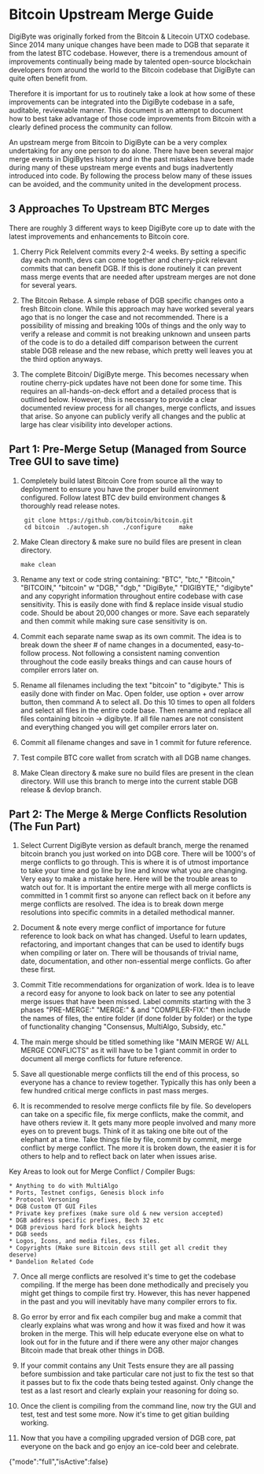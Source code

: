 Bitcoin Upstream Merge Guide
====================================
DigiByte was originally forked from the Bitcoin & Litecoin UTXO codebase. Since 2014 many unique changes have been made to DGB that separate it from the latest BTC codebase. However, there is a tremendous amount of improvements continually being made by talented open-source blockchain developers from around the world to the Bitcoin codebase that DigiByte can quite often benefit from.

Therefore it is important for us to routinely take a look at how some of these improvements can be integrated into the DigiByte codebase in a safe, auditable, reviewable manner. This document is an attempt to document how to best take advantage of those code improvements from Bitcoin with a clearly defined process the community can follow. 

An upstream merge from Bitcoin to DigiByte can be a very complex undertaking for any one person to do alone. There have been several major merge events in DigiBytes history and in the past mistakes have been made during many of these upstream merge events and bugs inadvertently introduced into code. By following the process below many of these issues can be avoided, and the community united in the development process.

3 Approaches To Upstream BTC Merges
------------------------------------
There are roughly 3 different ways to keep DigiByte core up to date with the latest improvements and enhancements to Bitcoin core.

1. Cherry Pick Relelvent commits every 2-4 weeks. By setting a specific day each month, devs can come together and cherry-pick relevant commits that can benefit DGB. If this is done routinely it can prevent mass merge events that are needed after upstream merges are not done for several years.

2. The Bitcoin Rebase. A simple rebase of DGB specific changes onto a fresh Bitcoin clone. While this approach may have worked several years ago that is no longer the case and not recommended. There is a possibility of missing and breaking 100s of things and the only way to verify a release and commit is not breaking unknown and unseen parts of the code is to do a detailed diff comparison between the current stable DGB release and the new rebase, which pretty well leaves you at the third option anyways.

3. The complete Bitcoin/ DigiByte merge. This becomes necessary when routine cherry-pick updates have not been done for some time. This requires an all-hands-on-deck effort and a detailed process that is outlined below. However, this is necessary to provide a clear documented review process for all changes, merge conflicts, and issues that arise. So anyone can publicly verify all changes and the public at large has clear visibility into developer actions. 


Part 1: Pre-Merge Setup (Managed from Source Tree GUI to save time) 
------------------------------------------------------------------------------

1. Completely build latest Bitcoin Core from source all the way to deployment to ensure you have the proper build environment configured. Follow latest BTC dev build environment changes & thoroughly read release notes.

        git clone https://github.com/bitcoin/bitcoin.git
        cd bitcoin	./autogen.sh	./configure 	make

2.  Make Clean directory & make sure no build files are present in clean directory.

        make clean

3.  Rename any text or code string containing: "BTC", "btc," "Bitcoin," "BITCOIN," "bitcoin" w "DGB," "dgb," "DigiByte," "DIGIBYTE," "digibyte" and any copyright information throughout entire codebase with case sensitivity. This is easily done with find & replace inside visual studio code. Should be about 20,000 changes or more. Save each separately and then commit while making sure case sensitivity is on.

4. Commit each separate name swap as its own commit. The idea is to break down the sheer # of name changes in a documented, easy-to-follow process. Not following a consistent naming convention throughout the code easily breaks things and can cause hours of compiler errors later on.

5. Rename all filenames including the text "bitcoin" to "digibyte." This is easily done with finder on Mac. Open folder, use option + over arrow button, then command A to select all. Do this 10 times to open all folders and select all files in the entire code base. Then rename and replace all files containing bitcoin -> digibyte. If all file names are not consistent and everything changed you will get compiler errors later on.

6. Commit all filename changes and save in 1 commit for future reference.

7. Test compile BTC core wallet from scratch with all DGB name changes.

8. Make Clean directory & make sure no build files are present in the clean directory. Will use this branch to merge into the current stable DGB release & devlop branch.

Part 2: The Merge & Merge Conflicts Resolution (The Fun Part)
----------------------------------------------------------------

1.  Select Current DigiByte version as default branch, merge the renamed bitcoin branch you just worked on into DGB core. There will be 1000's of merge conflicts to go through. This is where it is of utmost importance to take your time and go line by line and know what you are changing. Very easy to make a mistake here. Here will be the trouble areas to watch out for. It is important the entire merge with all merge conflicts is committed in 1 commit first so anyone can reflect back on it before any merge conflicts are resolved. The idea is to break down merge resolutions into specific commits in a detailed methodical manner.

2.  Document & note every merge conflict of importance for future reference to look back on what has changed. Useful to learn updates, refactoring, and important changes that can be used to identify bugs when compiling or later on. There will be thousands of trivial name, date, documentation, and other non-essential merge conflicts. Go after these first.

3. Commit Title recommendations for organization of work. Idea is to leave a record easy for anyone to look back on later to see any potential merge issues that have been missed. Label commits starting with the 3 phases "PRE-MERGE:" "MERGE:" & and "COMPILER-FIX:" then include the names of files, the entire folder (if done folder by folder) or the type of functionality changing "Consensus, MultiAlgo, Subsidy, etc."

4. The main merge should be titled something like "MAIN MERGE W/ ALL MERGE CONFLICTS" as it will have to be 1 giant commit in order to document all merge conflicts for future reference.

5. Save all questionable merge conflicts till the end of this process, so everyone has a chance to review together. Typically this has only been a few hundred critical merge conflicts in past mass merges.

6. It is recommended to resolve merge conflicts file by file. So developers can take on a specific file, fix merge conflicts, make the commit, and have others review it. It gets many more people involved and many more eyes on to prevent bugs. Think of it as taking one bite out of the elephant at a time. Take things file by file, commit by commit, merge conflict by merge conflict. The more it is broken down, the easier it is for others to help and to reflect back on later when issues arise.

Key Areas to look out for Merge Conflict / Compiler Bugs: 

	* Anything to do with MultiAlgo
	* Ports, Testnet configs, Genesis block info
	* Protocol Versoning
	* DGB Custom QT GUI Files
	* Private key prefixes (make sure old & new version accepted)
	* DGB address specific prefixes, Bech 32 etc
	* DGB previous hard fork block heights
	* DGB seeds
	* Logos, Icons, and media files, css files.
	* Copyrights (Make sure Bitcoin devs still get all credit they deserve)
	* Dandelion Related Code
	
7. Once all merge conflicts are resolved it's time to get the codebase compiling. If the merge has been done methodically and precisely you might get things to compile first try. However, this has never happened in the past and you will inevitably have many compiler errors to fix.

8. Go error by error and fix each compiler bug and make a commit that clearly explains what was wrong and how it was fixed and how it was broken in the merge. This will help educate everyone else on what to look out for in the future and if there were any other major changes Bitcoin made that break other things in DGB.

9. If your commit contains any Unit Tests ensure they are all passing before sumbission and take particular care not just to fix the test so that it passes but to fix the code thats being tested against. Only change the test as a last resort and clearly explain your reasoning for doing so.

10. Once the client is compiling from the command line, now try the GUI and test, test and test some more. Now it's time to get gitian building working.

11. Now that you have a compiling upgraded version of DGB core, pat everyone on the back and go enjoy an ice-cold beer and celebrate.
	

{"mode":"full","isActive":false}